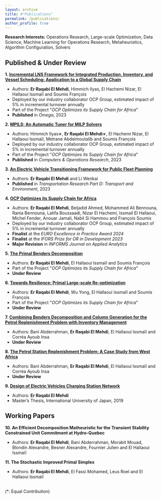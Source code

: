 ```yaml
---
layout: archive
title: #"Publications"
permalink: /publications/
author_profile: true
---
```


**Research Interests:** Operations Research, Large-scale Optimization, Data Science, Machine Learning for Operations Research, Metaheuristics, Algorithm Configuration, Solvers

Published & Under Review
------

**1. [Incremental LNS Framework for Integrated Production, Inventory, and Vessel Scheduling: Application to a Global Supply Chain](https://www.sciencedirect.com/science/article/pii/S0305048322002274)**
 - Authors: **Er Raqabi El Mehdi**, Himmich Ilyas, El Hachemi Nizar, El Hallaoui Issmaïl and Soumis François
 - Deployed by our industry collaborator OCP Group, estimated impact of 5% in incremental turnover annually
 - Part of the Project "*OCP Optimizes its Supply Chain for Africa*"
 - **Published** in *Omega*, 2023

**2. [MPILS: An Automatic Tuner for MILP Solvers](https://www.sciencedirect.com/science/article/pii/S0305054823002083)** 
 - Authors: Himmich Ilyas∗, **Er Raqabi El Mehdi**∗, El Hachemi Nizar, El Hallaoui Issmaïl, Metrane Abdelmoutalib and Soumis François
 - Deployed by our industry collaborator OCP Group, estimated impact of 5% in incremental turnover annually
 - Part of the Project "*OCP Optimizes its Supply Chain for Africa*"
 - **Published** in *Computers & Operations Research*, 2023

**3. [An Electric Vehicle Transitioning Framework for Public Fleet Planning](https://www.sciencedirect.com/science/article/pii/S1361920923001293)**
 - Authors: **Er Raqabi El Mehdi** and Li Wenkai 
 - **Published** in *Transportation Research Part D: Transport and Environment*, 2023

**4. [OCP Optimizes its Supply Chain for Africa](https://www.gerad.ca/en/papers/G-2023-29)**
 - Authors: **Er Raqabi El Mehdi**, Beljadid Ahmed, Mohammed Ali Bennouna, Rania Bennouna, Latifa Boussaadi, Nizar El Hachemi, Issmail El Hallaoui, Michel Fender, Anouar Jamali, Nabil Si Hammou and François Soumis
 - Deployed by our industry collaborator OCP Group, estimated impact of 5% in incremental turnover annually
 - **Finalist** at the *EURO Excellence in Practice Award 2024*
 - **Finalist** at the *IFORS Prize for OR in Development 2023*
 - **Major Revision** in *INFORMS Journal on Applied Analytics*

**5. [The Primal Benders Decomposition](https://www.gerad.ca/en/papers/G-2023-27)** 
 - Authors: **Er Raqabi El Mehdi**, El Hallaoui Issmaïl and Soumis François
 - Part of the Project "*OCP Optimizes its Supply Chain for Africa*"
 - **Under Review**
 
**6. [Towards Resilience: Primal Large-scale Re-optimization](https://www.gerad.ca/en/papers/G-2023-28)**
 - Authors: **Er Raqabi El Mehdi**, Wu Yong, El Hallaoui Issmaïl and Soumis François
 - Part of the Project "*OCP Optimizes its Supply Chain for Africa*"
 - **Under Review**

**7. [Combining  Benders Decomposition and Column Generation for the Petrol Replenishment Problem with Inventory Management](https://www.gerad.ca/en/papers/G-2024-18)**
 - Authors: Bani Abderrahman, **Er Raqabi El Mehdi**, El Hallaoui Issmaïl and Corréa Ayoub Insa
 - **Under Review**

**8. [The Petrol Station Replenishment Problem: A Case Study from West Africa](https://www.gerad.ca/en/papers/G-2024-19)**
 - Authors: Bani Abderrahman, **Er Raqabi El Mehdi**, El Hallaoui Issmaïl and Corréa Ayoub Insa
 - **Under Review**

**9. [Design of Electric Vehicles Charging Station Network](https://www.iuj.ac.jp/mlic/theses/thesis_details.cfm?ID=2B7015)**
 - Authors: **Er Raqabi El Mehdi** 
 - Master’s Thesis, International University of Japan, 2019

Working Papers
------

**10. An Efficient Decomposition Matheuristic for the Transient Stability Constrained Unit Commitment at Hydro-Quebec**
 - Authors: **Er Raqabi El Mehdi**, Bani Abderrahman, Morabit Mouad, Blondin Alexandre, Besner Alexandre, Fournier Julien and El Hallaoui Issmaïl

**11. The Stochastic Improved Primal Simplex**
 - Authors: **Er Raqabi El Mehdi**, El Fassi Mohamed, Leus Roel and El Hallaoui Issmaïl

<br>
(*: Equal Contribution)

 [comment]: <> (- **Selected** for Presentation at the *23rd Conference of the International Federation of Operational Research Societies, Santiago, Chile, on 10-14 July 2023*)